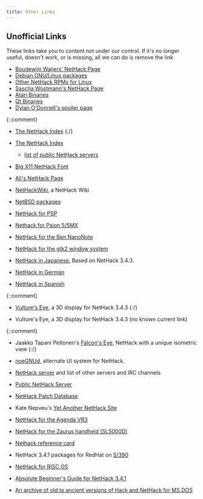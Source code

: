 ```yaml
---
title: Other Links
---
```

## Unofficial Links

These links take you to content not under our control.  If it's no longer useful, doesn't work, or is missing, all we can do is remove the link.

* [Boudewijn Waijers' NetHack Page](ftp://roguelikes.sauceforge.net/pub/nethack)
* [Debian GNU/Linux packages](http://nausicaa.interq.or.jp/nethack)
* [Other NetHack RPMs for Linux](http://rpmfind.net/linux/rpm2html/search.php?query=nethack)
* [Sascha Wostmann's NetHack Page](http://www.nethack.de/)
* [Atari Binaries](http://www.cs.tu-berlin.de/~gaston/nethack)
* [Qt Binaries](http://trolls.troll.no/warwick/nethack)
* [Dylan O'Donnell's spoiler page](http://www.spod-central.org/~psmith/nh/)

{::comment}
* [The NetHack Index](http://www.erebus.demon.nl/dion/nethack.html)
{:/}

* [The NetHack Index](http://erebus.nicolaas.net)
  * [list of public NetHack servers](http://www.nicolaas.net/erebus/index.php?scat=04servers)
* [Big X11 NetHack Font](http://hea-www.harvard.edu/~fine/Fun/nethack.html)
* [Ali's NetHack Page](http://www.juiblex.co.uk/nethack.html)
* [NetHackWiki](http://nethackwiki.com), a NetHack Wiki
* [NetBSD packages](ftp://ftp.netbsd.org/pub/NetBSD/packages/pkgsrc/games/README.html)
* [NetHack for PSP](http://www.feelthepawa.com/PSP/Nethack/)
* [Nethack for Psion 5/5MX](http://www.suttoncourtenay.org.uk/duncan/Nethack.htm)
* [NetHack for the Ben NanoNote](http://www.jemarch.net/downloads/nanonote/)
* [NetHack for the gtk2 window system](http://gtk2hack.sourceforge.net)
* [NetHack in Japanese.](http://jnethack.sourceforge.jp)  Based on NetHack 3.4.3.
* [NetHack in German](http://www.netzhack.de/)
* [NetHack in Spanish](http://spanish-nethack.sourceforge.net)

{::comment}
* [Vulture's Eye](http://news.darkarts.co.za/), a 3D display for NetHack 3.4.3
{:/}

* Vulture's Eye, a 3D display for NetHack 3.4.3 (no known current link)

{::comment}
* Jaakko Tapani Peltonen's [Falcon's Eye](http://www.hut.fi/~jtpelto2/nethack.html), NetHack with a unique isometric view
{:/}

* [noeGNUd](http://noegnud.sourceforge.net), alternate UI system for NetHack.
* [NetHack server](http://www.pp.fishpool.fi/~nethack/) and list of other servers and IRC channels
* [Public NetHack Server](http://alt.org/nethack/)
* [NetHack Patch Database](http://bilious.alt.org/)
* Kate Nepveu's [Yet Another NetHack Site](http://www.steelypips.org/nethack/)
* [NetHack for the Agenda VR3](http://www.delorie.com/agenda/nethack)
* [NetHack for the Zaurus handheld (SL5000D)](http://trolls.troll.no/warwick/nethack/ipk/)
* [Nethack reference card](http://www.webfroot.co.nz/projects/nethack/)
* NetHack 3.4.1 packages for RedHat on [S/390](ftp://ftp.linux.org.uk/pub/linux/alan/Packages/S390-games)
* [NetHack for RISC OS](http://www.quote-egnufeb-quote-greaterthan-colon-hash-comma-underscore-at.info/riscos/games.php)
* [Absolute Beginner's Guide for NetHack 3.4.1](http://www.melankolia.net/nethack/nethack.guide.html)
* [An archive of old to ancient versions of Hack and NetHack for MS DOS](ftp://ftp.sunet.se/pub/games/nethack/Msdos/NH_older)
